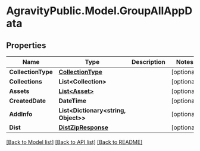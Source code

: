 
# AgravityPublic.Model.GroupAllAppData

## Properties

Name | Type | Description | Notes
------------ | ------------- | ------------- | -------------
**CollectionType** | [**CollectionType**](CollectionType.md) |  | [optional] 
**Collections** | **List&lt;Collection&gt;** |  | [optional] 
**Assets** | [**List&lt;Asset&gt;**](Asset.md) |  | [optional] 
**CreatedDate** | **DateTime** |  | [optional] 
**AddInfo** | **List&lt;Dictionary&lt;string, Object&gt;&gt;** |  | [optional] 
**Dist** | [**DistZipResponse**](DistZipResponse.md) |  | [optional] 

[[Back to Model list]](../README.md#documentation-for-models)
[[Back to API list]](../README.md#documentation-for-api-endpoints)
[[Back to README]](../README.md)

